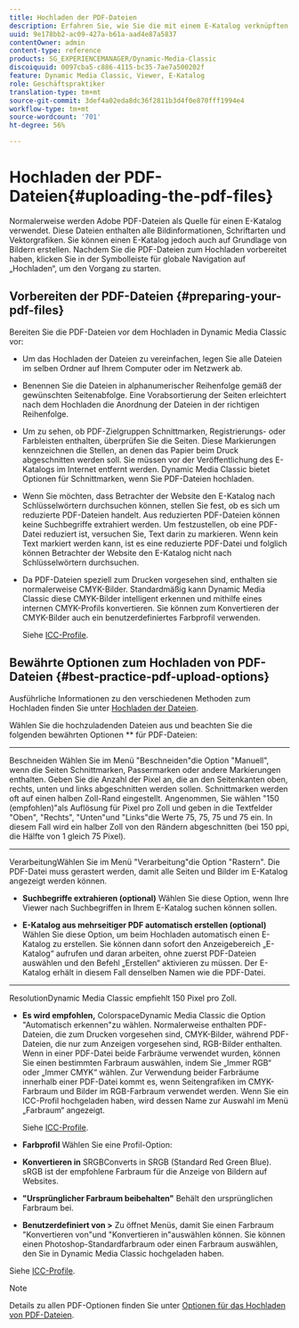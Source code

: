 ```yaml
---
title: Hochladen der PDF-Dateien
description: Erfahren Sie, wie Sie die mit einem E-Katalog verknüpften PDF-Dateien hochladen.
uuid: 9e178bb2-ac09-427a-b61a-aad4e87a5837
contentOwner: admin
content-type: reference
products: SG_EXPERIENCEMANAGER/Dynamic-Media-Classic
discoiquuid: 0097cba5-c886-4115-bc35-7ae7a500202f
feature: Dynamic Media Classic, Viewer, E-Katalog
role: Geschäftspraktiker
translation-type: tm+mt
source-git-commit: 3def4a02eda8dc36f2811b3d4f0e870fff1994e4
workflow-type: tm+mt
source-wordcount: '701'
ht-degree: 56%

---
```



# Hochladen der PDF-Dateien{#uploading-the-pdf-files}

Normalerweise werden Adobe PDF-Dateien als Quelle für einen E-Katalog verwendet. Diese Dateien enthalten alle Bildinformationen, Schriftarten und Vektorgrafiken. Sie können einen E-Katalog jedoch auch auf Grundlage von Bildern erstellen. Nachdem Sie die PDF-Dateien zum Hochladen vorbereitet haben, klicken Sie in der Symbolleiste für globale Navigation auf „Hochladen“, um den Vorgang zu starten.

## Vorbereiten der PDF-Dateien  {#preparing-your-pdf-files}

Bereiten Sie die PDF-Dateien vor dem Hochladen in Dynamic Media Classic vor:

* Um das Hochladen der Dateien zu vereinfachen, legen Sie alle Dateien im selben Ordner auf Ihrem Computer oder im Netzwerk ab.
* Benennen Sie die Dateien in alphanumerischer Reihenfolge gemäß der gewünschten Seitenabfolge. Eine Vorabsortierung der Seiten erleichtert nach dem Hochladen die Anordnung der Dateien in der richtigen Reihenfolge.
* Um zu sehen, ob PDF-Zielgruppen Schnittmarken, Registrierungs- oder Farbleisten enthalten, überprüfen Sie die Seiten. Diese Markierungen kennzeichnen die Stellen, an denen das Papier beim Druck abgeschnitten werden soll. Sie müssen vor der Veröffentlichung des E-Katalogs im Internet entfernt werden. Dynamic Media Classic bietet Optionen für Schnittmarken, wenn Sie PDF-Dateien hochladen.
* Wenn Sie möchten, dass Betrachter der Website den E-Katalog nach Schlüsselwörtern durchsuchen können, stellen Sie fest, ob es sich um reduzierte PDF-Dateien handelt. Aus reduzierten PDF-Dateien können keine Suchbegriffe extrahiert werden. Um festzustellen, ob eine PDF-Datei reduziert ist, versuchen Sie, Text darin zu markieren. Wenn kein Text markiert werden kann, ist es eine reduzierte PDF-Datei und folglich können Betrachter der Website den E-Katalog nicht nach Schlüsselwörtern durchsuchen.
* Da PDF-Dateien speziell zum Drucken vorgesehen sind, enthalten sie normalerweise CMYK-Bilder. Standardmäßig kann Dynamic Media Classic diese CMYK-Bilder intelligent erkennen und mithilfe eines internen CMYK-Profils konvertieren. Sie können zum Konvertieren der CMYK-Bilder auch ein benutzerdefiniertes Farbprofil verwenden. 

   Siehe [ICC-Profile](icc-profiles.md#icc_profiles).

## Bewährte Optionen zum Hochladen von PDF-Dateien  {#best-practice-pdf-upload-options}

Ausführliche Informationen zu den verschiedenen Methoden zum Hochladen finden Sie unter [Hochladen der Dateien](uploading-files.md#uploading_your_files).

Wählen Sie die hochzuladenden Dateien aus und beachten Sie die folgenden bewährten Optionen ** für PDF-Dateien:

* ****
Beschneiden Wählen Sie im Menü &quot;Beschneiden&quot;die Option &quot;Manuell&quot;, wenn die Seiten Schnittmarken, Passermarken oder andere Markierungen enthalten. Geben Sie die Anzahl der Pixel an, die an den Seitenkanten oben, rechts, unten und links abgeschnitten werden sollen. Schnittmarken werden oft auf einen halben Zoll-Rand eingestellt. Angenommen, Sie wählen &quot;150 (empfohlen)&quot;als Auflösung für Pixel pro Zoll und geben in die Textfelder &quot;Oben&quot;, &quot;Rechts&quot;, &quot;Unten&quot;und &quot;Links&quot;die Werte 75, 75, 75 und 75 ein. In diesem Fall wird ein halber Zoll von den Rändern abgeschnitten (bei 150 ppi, die Hälfte von 1 gleich 75 Pixel).

* ****
VerarbeitungWählen Sie im Menü &quot;Verarbeitung&quot;die Option &quot;Rastern&quot;. Die PDF-Datei muss gerastert werden, damit alle Seiten und Bilder im E-Katalog angezeigt werden können.

* **Suchbegriffe extrahieren (optional)**
Wählen Sie diese Option, wenn Ihre Viewer nach Suchbegriffen in Ihrem E-Katalog suchen können sollen.

* **E-Katalog aus mehrseitiger PDF automatisch erstellen (optional)**
Wählen Sie diese Option, um beim Hochladen automatisch einen E-Katalog zu erstellen. Sie können dann sofort den Anzeigebereich „E-Katalog“ aufrufen und daran arbeiten, ohne zuerst PDF-Dateien auswählen und den Befehl „Erstellen“ aktivieren zu müssen. Der E-Katalog erhält in diesem Fall denselben Namen wie die PDF-Datei.

* ****
ResolutionDynamic Media Classic empfiehlt 150 Pixel pro Zoll.

* **Es wird empfohlen,**
ColorspaceDynamic Media Classic die Option &quot;Automatisch erkennen&quot;zu wählen. Normalerweise enthalten PDF-Dateien, die zum Drucken vorgesehen sind, CMYK-Bilder, während PDF-Dateien, die nur zum Anzeigen vorgesehen sind, RGB-Bilder enthalten. Wenn in einer PDF-Datei beide Farbräume verwendet wurden, können Sie einen bestimmten Farbraum auswählen, indem Sie „Immer RGB“ oder „Immer CMYK“ wählen. Zur Verwendung beider Farbräume innerhalb einer PDF-Datei kommt es, wenn Seitengrafiken im CMYK-Farbraum und Bilder im RGB-Farbraum verwendet werden. Wenn Sie ein ICC-Profil hochgeladen haben, wird dessen Name zur Auswahl im Menü „Farbraum“ angezeigt. 

   Siehe [ICC-Profile](icc-profiles.md#icc_profiles).

* **Farbprofil**
Wählen Sie eine Profil-Option:

* **Konvertieren in**
SRGBConverts in SRGB (Standard Red Green Blue). sRGB ist der empfohlene Farbraum für die Anzeige von Bildern auf Websites.

* **&quot;Ursprünglicher Farbraum beibehalten&quot;**
Behält den ursprünglichen Farbraum bei.

* **Benutzerdefiniert von >**
Zu öffnet Menüs, damit Sie einen Farbraum &quot;Konvertieren von&quot;und &quot;Konvertieren in&quot;auswählen können. Sie können einen Photoshop-Standardfarbraum oder einen Farbraum auswählen, den Sie in Dynamic Media Classic hochgeladen haben.

Siehe [ICC-Profile](icc-profiles.md#icc_profiles).

>[!NOTE]
>
>Details zu allen PDF-Optionen finden Sie unter [Optionen für das Hochladen von PDF-Dateien](pdfs.md#pdf_upload_options).

